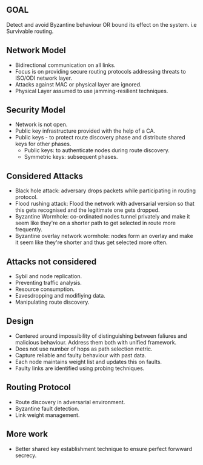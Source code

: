 ## GOAL
Detect and avoid Byzantine behaviour OR bound its effect on the system. i.e Survivable routing.

## Network Model
- Bidirectional communication on all links.
- Focus is on providing secure routing protocols addressing threats to ISO/ODI network layer.
- Attacks against MAC or physical layer are ignored.
- Physical Layer assumed to use jamming-resilient techniques.

## Security Model
- Network is not open.
- Public key infrastructure provided with the help of a CA.
- Public keys - to protect route discovery phase and distribute shared keys for other phases.
    * Public keys: to authenticate nodes during route discovery.
    * Symmetric keys: subsequent phases.

## Considered Attacks
- Black hole attack: adversary drops packets while participating in routing protocol.
- Flood rushing attack: Flood the network with adversarial version so that this gets recognised and the legitimate one gets dropped.
- Byzantine Wormhole: co-ordinated nodes tunnel privately and make it seem like they're on a shorter path to get selected in route more frequently.
- Byzantine overlay network wormhole: nodes form an overlay and make it seem like they're shorter and thus get selected more often.

## Attacks not considered
- Sybil and node replication.
- Preventing traffic analysis.
- Resource consumption.
- Eavesdropping and modifiying data.
- Manipulating route discovery.

## Design
- Centered around impossibility of distinguishing between faliures and malicious behaviour. Address them both with unified framework.
- Does not use number of hops as path selection metric.
- Capture reliable and faulty behaviour with past data.
- Each node maintains weight list and updates this on faults.
- Faulty links are identified using probing techniques.

## Routing Protocol
- Route discovery in adversarial environment.
- Byzantine fault detection.
- Link weight management.

## More work
- Better shared key establishment technique to ensure perfect forwward secrecy.
